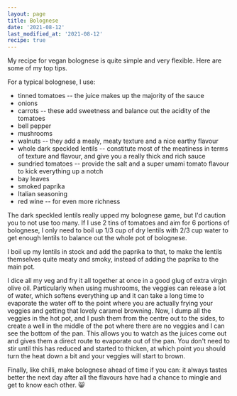 ```yaml
---
layout: page
title: Bolognese
date: '2021-08-12'
last_modified_at: '2021-08-12'
recipe: true
---
```


My recipe for vegan bolognese is quite simple and very flexible. Here are some of my top tips.

For a typical bolognese, I use:

* tinned tomatoes -- the juice makes up the majority of the sauce
* onions
* carrots -- these add sweetness and balance out the acidity of the tomatoes
* bell pepper
* mushrooms
* walnuts -- they add a mealy, meaty texture and a nice earthy flavour
* whole dark speckled lentils -- constitute most of the meatiness in terms of texture and flavour, and give you a really thick and rich sauce
* sundried tomatoes -- provide the salt and a super umami tomato flavour to kick everything up a notch
* bay leaves
* smoked paprika
* Italian seasoning
* red wine -- for even more richness

The dark speckled lentils really upped my bolognese game, but I'd caution you to not use too many. If I use 2 tins of tomatoes and aim for 6 portions of bolognese, I only need to boil up 1/3 cup of dry lentils with 2/3 cup water to get enough lentils to balance out the whole pot of bolognese.

I boil up my lentils in stock and add the paprika to that, to make the lentils themselves quite meaty and smoky, instead of adding the paprika to the main pot.

I dice all my veg and fry it all together at once in a good glug of extra virgin olive oil. Particularly when using mushrooms, the veggies can release a lot of water, which softens everything up and it can take a long time to evaporate the water off to the point where you are actually frying your veggies and getting that lovely caramel browning. Now, I dump all the veggies in the hot pot, and I push them from the centre out to the sides, to create a well in the middle of the pot where there are no veggies and I can see the bottom of the pan. This allows you to watch as the juices come out and gives them a direct route to evaporate out of the pan. You don't need to stir until this has reduced and started to thicken, at which point you should turn the heat down a bit and your veggies will start to brown.

Finally, like chilli, make bolognese ahead of time if you can: it always tastes better the next day after all the flavours have had a chance to mingle and get to know each other. 😸
